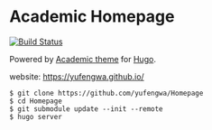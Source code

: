 # Academic Homepage

[![Build Status](https://travis-ci.org/seisman/academic-homepage.svg?branch=master)](https://travis-ci.org/seisman/academic-homepage)

Powered by [Academic theme](https://github.com/gcushen/hugo-academic) for [Hugo](https://gohugo.io/).

website: https://yufengwa.github.io/

~~~
$ git clone https://github.com/yufengwa/Homepage
$ cd Homepage
$ git submodule update --init --remote
$ hugo server
~~~
